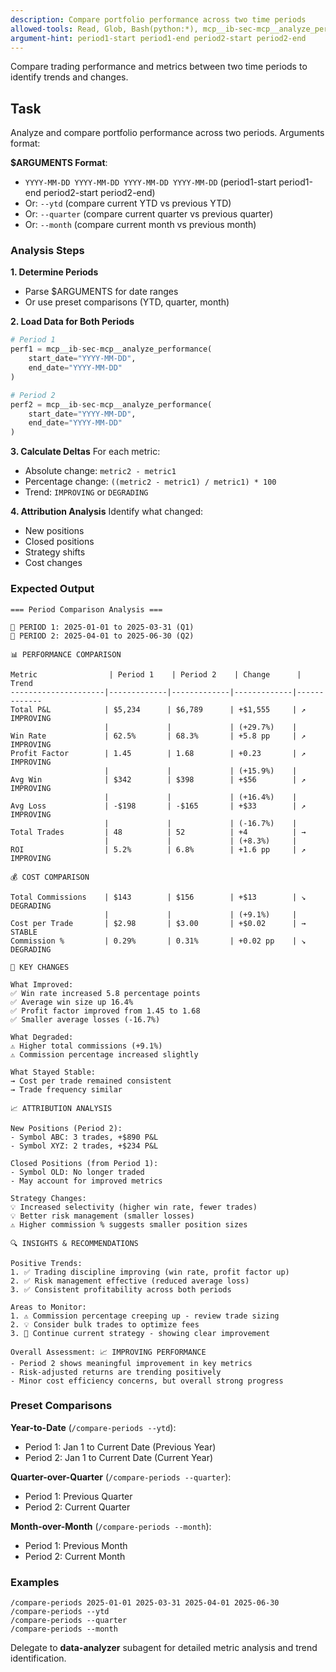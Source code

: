 ```yaml
---
description: Compare portfolio performance across two time periods
allowed-tools: Read, Glob, Bash(python:*), mcp__ib-sec-mcp__analyze_performance, mcp__ib-sec-mcp__get_portfolio_summary
argument-hint: period1-start period1-end period2-start period2-end
---
```


Compare trading performance and metrics between two time periods to identify trends and changes.

## Task

Analyze and compare portfolio performance across two periods. Arguments format:

**$ARGUMENTS Format**:
- `YYYY-MM-DD YYYY-MM-DD YYYY-MM-DD YYYY-MM-DD` (period1-start period1-end period2-start period2-end)
- Or: `--ytd` (compare current YTD vs previous YTD)
- Or: `--quarter` (compare current quarter vs previous quarter)
- Or: `--month` (compare current month vs previous month)

### Analysis Steps

**1. Determine Periods**
- Parse $ARGUMENTS for date ranges
- Or use preset comparisons (YTD, quarter, month)

**2. Load Data for Both Periods**
```python
# Period 1
perf1 = mcp__ib-sec-mcp__analyze_performance(
    start_date="YYYY-MM-DD",
    end_date="YYYY-MM-DD"
)

# Period 2
perf2 = mcp__ib-sec-mcp__analyze_performance(
    start_date="YYYY-MM-DD",
    end_date="YYYY-MM-DD"
)
```

**3. Calculate Deltas**
For each metric:
- Absolute change: `metric2 - metric1`
- Percentage change: `((metric2 - metric1) / metric1) * 100`
- Trend: `IMPROVING` or `DEGRADING`

**4. Attribution Analysis**
Identify what changed:
- New positions
- Closed positions
- Strategy shifts
- Cost changes

### Expected Output

```
=== Period Comparison Analysis ===

📅 PERIOD 1: 2025-01-01 to 2025-03-31 (Q1)
📅 PERIOD 2: 2025-04-01 to 2025-06-30 (Q2)

📊 PERFORMANCE COMPARISON

Metric                | Period 1    | Period 2    | Change      | Trend
---------------------|-------------|-------------|-------------|-------------
Total P&L            | $5,234      | $6,789      | +$1,555     | ↗ IMPROVING
                     |             |             | (+29.7%)    |
Win Rate             | 62.5%       | 68.3%       | +5.8 pp     | ↗ IMPROVING
Profit Factor        | 1.45        | 1.68        | +0.23       | ↗ IMPROVING
                     |             |             | (+15.9%)    |
Avg Win              | $342        | $398        | +$56        | ↗ IMPROVING
                     |             |             | (+16.4%)    |
Avg Loss             | -$198       | -$165       | +$33        | ↗ IMPROVING
                     |             |             | (-16.7%)    |
Total Trades         | 48          | 52          | +4          | →
                     |             |             | (+8.3%)     |
ROI                  | 5.2%        | 6.8%        | +1.6 pp     | ↗ IMPROVING

💰 COST COMPARISON

Total Commissions    | $143        | $156        | +$13        | ↘ DEGRADING
                     |             |             | (+9.1%)     |
Cost per Trade       | $2.98       | $3.00       | +$0.02      | → STABLE
Commission %         | 0.29%       | 0.31%       | +0.02 pp    | ↘ DEGRADING

🎯 KEY CHANGES

What Improved:
✅ Win rate increased 5.8 percentage points
✅ Average win size up 16.4%
✅ Profit factor improved from 1.45 to 1.68
✅ Smaller average losses (-16.7%)

What Degraded:
⚠️ Higher total commissions (+9.1%)
⚠️ Commission percentage increased slightly

What Stayed Stable:
→ Cost per trade remained consistent
→ Trade frequency similar

📈 ATTRIBUTION ANALYSIS

New Positions (Period 2):
- Symbol ABC: 3 trades, +$890 P&L
- Symbol XYZ: 2 trades, +$234 P&L

Closed Positions (from Period 1):
- Symbol OLD: No longer traded
- May account for improved metrics

Strategy Changes:
💡 Increased selectivity (higher win rate, fewer trades)
💡 Better risk management (smaller losses)
⚠️ Higher commission % suggests smaller position sizes

🔍 INSIGHTS & RECOMMENDATIONS

Positive Trends:
1. ✅ Trading discipline improving (win rate, profit factor up)
2. ✅ Risk management effective (reduced average loss)
3. ✅ Consistent profitability across both periods

Areas to Monitor:
1. ⚠️ Commission percentage creeping up - review trade sizing
2. 💡 Consider bulk trades to optimize fees
3. 👀 Continue current strategy - showing clear improvement

Overall Assessment: 📈 IMPROVING PERFORMANCE
- Period 2 shows meaningful improvement in key metrics
- Risk-adjusted returns are trending positively
- Minor cost efficiency concerns, but overall strong progress
```

### Preset Comparisons

**Year-to-Date** (`/compare-periods --ytd`):
- Period 1: Jan 1 to Current Date (Previous Year)
- Period 2: Jan 1 to Current Date (Current Year)

**Quarter-over-Quarter** (`/compare-periods --quarter`):
- Period 1: Previous Quarter
- Period 2: Current Quarter

**Month-over-Month** (`/compare-periods --month`):
- Period 1: Previous Month
- Period 2: Current Month

### Examples

```
/compare-periods 2025-01-01 2025-03-31 2025-04-01 2025-06-30
/compare-periods --ytd
/compare-periods --quarter
/compare-periods --month
```

Delegate to **data-analyzer** subagent for detailed metric analysis and trend identification.
